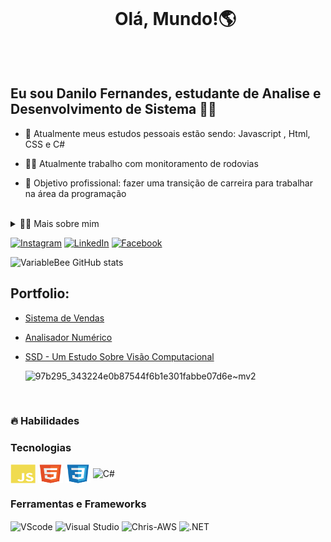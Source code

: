 <!--título-->
<div id="user-content-toc">
  <ul align="center">
    <summary><h1 style="display: inline-block">Olá, Mundo!🌎</h1></summary>
</div>

<br>

<!-- Presentation -->
<p>
  <h2> Eu sou Danilo Fernandes, estudante de Analise e Desenvolvimento de Sistema 👨‍💻</h2>

  - 🔭 Atualmente meus estudos pessoais estão sendo: Javascript , Html, CSS e C#

  - 👨‍💼 Atualmente trabalho com monitoramento de rodovias

  - 🎯 Objetivo profissional: fazer uma transição de carreira para trabalhar na área da programação    
</p>

<br>

<details>
  <summary>👨‍💻 Mais sobre mim</summary>

  - 💬 Tenho 31 anos, atualmente moro no Brasil. Tenho experiência com banco de dados SQL (MySql, SqlServer, Oracle), C#, Javascript, Html, CSS, Análise de monitoramento de rodovias e sinalização de obras e Visão computacional.

  - 👀 Estou à procura de uma oportunidade de estágio ou emprego na área da programação para aprender e também pôr em prática, todas as competências e habilidades que venho desenvolvendo ao longo desse período.

  - 📖🤓🧘‍♂️ No meu tempo livre gosto de estudar, ler, seja um bom livro, Mangá ou quadrinhos, assim como assistir filmes e ir a academia! 
</details>


<!-- Links -->
[![Instagram](https://img.shields.io/badge/Instagram-E4405F?style=for-the-badge&logo=instagram&logoColor=white)](https://www.instagram.com/danilo_f_gomes/profilecard/?igsh=bXhiem9qcHJ2Zmcw)
[![LinkedIn](https://img.shields.io/badge/LinkedIn-0077B5?style=for-the-badge&logo=linkedin&logoColor=white)](https://www.linkedin.com/in/danilo-fernandes-67242b1a7/)
[![Facebook](https://img.shields.io/badge/Facebook-1877F2?style=for-the-badge&logo=facebook&logoColor=white)](https://www.facebook.com/share/19jfGDGK7T/)


<!-- GithubStats -->
![VariableBee GitHub stats](https://github-readme-stats.vercel.app/api?username=dan1723&show_icons=true&theme=gotham)

## Portfolio:
- [Sistema de Vendas](https://github.com/dan1723/Sistema-de-Vendas-Web)
- [Analisador Numérico](https://github.com/dan1723/Analizador-de-Numeros/tree/main)
- [SSD - Um Estudo Sobre Visão Computacional]()


  <!-- GIF -->
  ![97b295_343224e0b87544f6b1e301fabbe07d6e~mv2](https://github.com/user-attachments/assets/a3310bf0-f169-4b95-b354-45c09d6c220d)

<br>
<h3>🔥 Habilidades</h3> 
<!-- Habilidades: Linguagens de programação -->
  <div style="flex-basis: 48%;">
    <h3>Tecnologias</h3>
    <img align="center" alt="Js" height="30" width="40" src="https://raw.githubusercontent.com/devicons/devicon/master/icons/javascript/javascript-plain.svg">
    <img align="center" alt="HTML" height="30" width="40" src="https://raw.githubusercontent.com/devicons/devicon/master/icons/html5/html5-original.svg">
    <img align="center" alt="CSS" height="30" width="40" src="https://raw.githubusercontent.com/devicons/devicon/master/icons/css3/css3-original.svg">
    <img align="center" alt="C#" height="30" width="40" src="https://github.com/user-attachments/assets/2aa78906-f080-44f9-b8b0-ec63c7559299">
  </div>
  
  <!-- Skills: Tools & Frameworks -->
  <div style="flex-basis: 48%;">
    <h3>Ferramentas e Frameworks</h3>
    <img align="center" alt="VScode" height="30" width="40" src="https://cdn.jsdelivr.net/gh/devicons/devicon/icons/vscode/vscode-original.svg">
    <img align="center" alt="Visual Studio" height="30" width="40" src="https://cdn.jsdelivr.net/gh/devicons/devicon/icons/visualstudio/visualstudio-plain.svg">
    <img align="center" alt="Chris-AWS" height="30" width="40" src="https://cdn.jsdelivr.net/gh/devicons/devicon/icons/git/git-original.svg">
    <img align="center" alt=".NET" height="30" width="40" src="https://cdn.jsdelivr.net/gh/devicons/devicon/icons/dot-net/dot-net-original.svg">
  </div>
  


